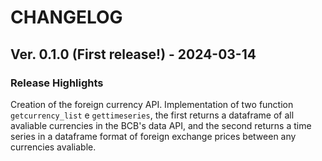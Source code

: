 # CHANGELOG

## Ver. 0.1.0 (First release!) - 2024-03-14

### Release Highlights

Creation of the foreign currency API. Implementation of two function `getcurrency_list` e `gettimeseries`, the first returns a dataframe of all avaliable currencies in the BCB's data API, and the second returns a time series in a dataframe format of foreign exchange prices between any currencies avaliable.

